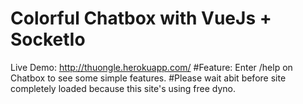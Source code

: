 # Colorful Chatbox with VueJs + SocketIo

Live Demo: http://thuongle.herokuapp.com/
#Feature: Enter /help on Chatbox to see some simple features.
#Please wait abit before site completely loaded because this site's using free dyno.
